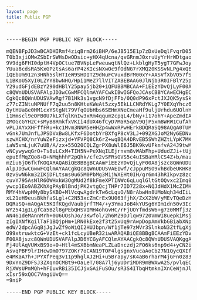 ```yaml
---
layout: page
title: Public PGP
---
```


<pre>
<!-- {:#gpgKey} -->
-----BEGIN PGP PUBLIC KEY BLOCK-----

mQENBFpJD3wBCADHIRmf4ziqBrm26iBHP/6eJB515E1p7zDxUeDqlFvqrD05yCCx
T0b3xjiOMwZSbIrSWHsDwODsic+yHX4qUcna/qvGRnmJ0xruUyYrHrWDtgao0Hsa
9V9dg6FHI0dptH4VpOCtue7BVNpLeFweuwqtNlQz+LkblgHyT5ygT7GFwJoybs9e
YUua8cdsRA5KxGPztsAs6arP4zKIcsNXwOc9fOdNG7rXMQ20KSSvNLPg4xQEMhCY
iQEbUm912n3HNh5slHTIeW9SHDITZ9dNuFCVuxdBrM00xY+AASVfXbVO57fS+WRE
L1BKoU5XyI0LZYY8bwNHQ/Hpi1MeZ7llVITZABEBAAG0JlNjb3R0IFBlY25payA8
Y29udGFjdEBzY290dHBlY25pay5jb20+iQFUBBMBCAA+FiEEzYDvQjLyF00A8jsz
c8QWnUDUSVAFAlpJD3wCGwMFCQlmAYAFCwkIBwIGFQoJCAsCBBYCAwECHgECF4AA
CgkQc8QWnUDUSVAwRgf7B1Hk3s1vgcN9fDjFFb/0Q0dP96xPctJXJQK5ysSkBLG4
z77cZINtuNPNUfF7q2uu5n8KHteKWeAt5zxy5EkLLCNRdYKLg7Y0EXqYhcz6pY7M
OytHUaGe0HM1cxYStgNt79VfqOUbHbs6SEHmXNeCmeaHf9uljUrhdu6UOlnH2RaI
i1Hmscl9eOFB0U7kLXfqlKnIw3xRm4qqum2cpqL4/bNy+i17ohY+ApeZmdIAkbr+
zMOGcGYH2C+sMyB8RmkfxVKIi4dUX46fCyD7MaR5qaV9QjP5xm8WRW1CufAhcAdE
vPLJAYxXHFffFRu+kc1Mvm3NNM5eHHZp4wWxRPwHErkBDQRaSQ98AQgA0TUMh4LE
vGnk7UmJnfLJPSDVxBw8LKfxF6DotbYrBXfgP8cV3LJ+092XGJoM2Ny6EDNvx3Xe
szwXCHX/nrYuWZeFizxjd+YFVPQ8Ck6rZ+wqBQA4DRvEB5SWhZHZtLYpK7MKoZ/U
iaW5vmLjuK7uUB/A/zx+55O20CQLZgrPX8uWlE6J5BK9kvUFknfvA24J9twMsKtN
vNCywywqGrO+Ts8uLCxM+TIH5N+PeXNqILEjrnvm8vWAbFhp+UdudZJi+tUjKqMz
epuEfMqZQo8+D+NMqhhhF2pQhk/cfe2vSFRsGVS5c4uISBaHRlCS4Z+b/maug4sY
mZiu6jO6fkfKOQARAQABiQE8BBgBCAAmFiEEzYDvQjLyF00A8jszc8QWnUDUSVAF
AlpJD3wCGwwFCQlmAYAACgkQc8QWnUDUSVAEIwf/cJppuMSO9vhBdbeUKHK82QWU
0zvSwN6km32IKjDFLtsms0u65M0PbMg3M1jWXEHt0IH/gr6m43hRIkpvz8zc3Jmq
cuvY795AsNlR6OWHxkW3OgMUd2f8kFmeXPTINWc6qLuqlGltGtOQvxc2Imq0CuqJ
ywcp1Eo9ABZKhXgPAyBlBndjPK2vtgQcjTHPr7ID7Z28x+NQJdHdX1McZIMHA4a+
RMY4hVwpHMy8bySKBO+MlVcqwAgdrkTw6cLquO/N8rAbwHn8UMoNqh34dIiLAUUJ
xL21eH9eusBkhfaSLgl+C2N53xcZmCrEx9U063fjhX/ZxX2bW/yMEvTQeDzHP7kB
DQRaSQ+mAQgAt5KIfKQgdVaubjrfTM4/+y3YmaJoB4kYUSg6YIm1dn50v3IcobGJ
WY2541gILgfCa5Bzl8gPEbQHSVIMH4ohGvHC/rFjUOYfmdsW6+g7z0MMfj3ZI1fb
AN461deMAnnMrh+0U6UOshJo/3Kwfol/2h6MZ9DJlqw9720VmWI8uepkiMsj+rSw
zIgIXNfKgilTaF1BQjpHm+1RN0kExe2f3t25xUq9rAwpDopAmVkbGBiabXNp0nf2
edW/2dpcAGqBjJgJwZf9oWiQI2HUJbpn/Wf1jTe97zMVr3SlnkoN3ZtfLgXj7rbV
O99xtruwktcG+VzEt+ck1fcLcyUBeR32iwARAQABiQE8BBgBCAAmFiEEzYDvQjLy
F00A8jszc8QWnUDUSVAFAlpJD6YCGyAFCQlmAYAACgkQc8QWnUDUSVAQKggAnxLV
Fj4UlAqVUWxBS9o+0+Htl4mSXBbmNeaPLZLaDnczdj2FO6ks6np9d4+yCN2iJBcJ
AsvqPBF9lrIHcwDm0797ZOKr7oCAN19TOF4lgsgnxVucaAoCb27N1QycQXIf+dVu
e4MKaA7h+JPYXfPeq3v11p9hglAJ2Hi+u5Brapy/sK4aB6rharM4jGFn0z83n9md
9DxYnZ9DFSJ3ZXqnOCMBt9+OaLeT/08A7lj6yUDriMDR9mBWAwA2S/pvlqEC/c+J
RjXWsUPmMQh+hFIuvRBi35ICJjxGAiFuSOu/sR3S4ITbqHtmknIXnCeWjnJlnGeM
xIsr59xQOC7VngiUvQ==
=9niP

-----END PGP PUBLIC KEY BLOCK-----
</pre>
